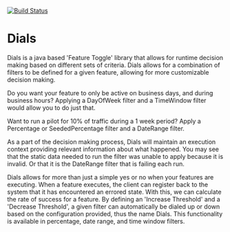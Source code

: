 [![Build Status](https://travis-ci.org/BrettDuclos/Dials.svg?branch=master)](https://travis-ci.org/BrettDuclos/Dials)

# Dials

Dials is a java based 'Feature Toggle' library that allows for runtime decision making based on different sets of criteria. 
Dials allows for a combination of filters to be defined for a given feature, allowing for more customizable decision making.

Do you want your feature to only be active on business days, and during business hours? Applying a DayOfWeek filter and a TimeWindow filter would allow you to do just that.

Want to run a pilot for 10% of traffic during a 1 week period? Apply a Percentage or SeededPercentage filter and a DateRange filter.

As a part of the decision making process, Dials will maintain an execution context providing relevant information about what happened. 
You may see that the static data needed to run the filter was unable to apply because it is invalid. Or that it is the DateRange filter that is failing each run.

Dials allows for more than just a simple yes or no when your features are executing. 
When a feature executes, the client can register back to the system that it has encountered an errored state. 
With this, we can calculate the rate of success for a feature. 
By defining an 'Increase Threshold' and a 'Decrease Threshold', a given filter can automatically be dialed up or down based on the configuration provided, thus the name Dials. 
This functionality is available in percentage, date range, and time window filters.
 
